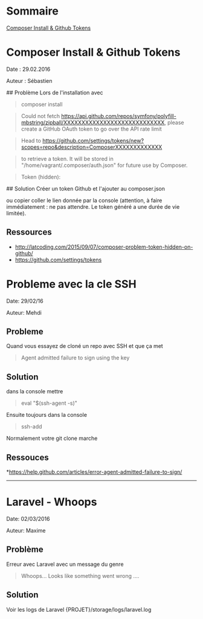 # Sommaire
[Composer Install & Github Tokens](#composer-install--github-tokens)

# Composer Install & Github Tokens
Date : 29.02.2016

Auteur : Sébastien

## Problème
Lors de l'installation avec 
> composer install

> Could not fetch https://api.github.com/repos/symfony/polyfill-mbstring/zipball/XXXXXXXXXXXXXXXXXXXXXXXXXXXX, please create a GitHub OAuth token to go over the API rate limit

> Head to https://github.com/settings/tokens/new?scopes=repo&description=ComposerXXXXXXXXXXXXX

> to retrieve a token. It will be stored in "/home/vagrant/.composer/auth.json" for future use by Composer.

> Token (hidden): 

## Solution
Créer un token Github et l'ajouter au composer.json

ou copier coller le lien donnée par la console (attention, à faire immédiatement : ne pas attendre. Le token généré a une durée de vie limitée).

## Ressources
* http://latcoding.com/2015/09/07/composer-problem-token-hidden-on-github/
* https://github.com/settings/tokens

# Probleme avec la cle SSH
Date: 29/02/16

Auteur: Mehdi

## Probleme

Quand vous essayez de cloné un repo avec SSH et que ça met 

> Agent admitted failure to sign using the key

## Solution
dans la console mettre 

> eval "$(ssh-agent -s)"

Ensuite toujours dans la console

> ssh-add

Normalement votre git clone marche

## Ressouces

*https://help.github.com/articles/error-agent-admitted-failure-to-sign/

----------
# Laravel - Whoops
Date: 02/03/2016

Auteur: Maxime

## Problème
Erreur avec Laravel avec un message du genre 
> Whoops... Looks like something went wrong ....

## Solution
Voir les logs de Laravel {PROJET}/storage/logs/laravel.log
